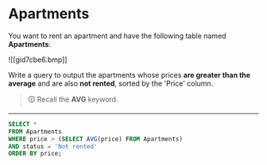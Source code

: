 # Apartments
You want to rent an apartment and have the following table named **Apartments**:

![[gid7cbe6.bmp]]

Write a query to output the apartments whose prices **are greater than the average** and are also **not rented**, sorted by the 'Price' column.

>🛈 Recall the **AVG** keyword.

---

```sql
SELECT * 
FROM Apartments 
WHERE price > (SELECT AVG(price) FROM Apartments) 
AND status = 'Not rented' 
ORDER BY price;
```